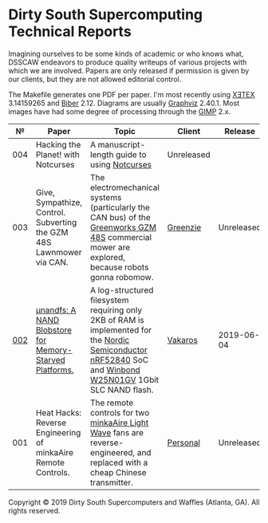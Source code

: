 # Dirty South Supercomputing Technical Reports

Imagining ourselves to be some kinds of academic or who knows what, DSSCAW
endeavors to produce quality writeups of various projects with which we are
involved. Papers are only released if permission is given by our clients, but
they are not allowed editorial control.

The Makefile generates one PDF per paper. I'm most recently using
[XƎTEX](https://tug.org/xetex/) 3.14159265 and
[Biber](http://biblatex-biber.sourceforge.net/) 2.12. Diagrams are usually [Graphviz](https://www.graphviz.org/) 2.40.1.
Most images have had some degree of processing through the [GIMP](https://www.gimp.org/) 2.x.

| № | Paper | Topic | Client | Release |
|---|-------|-------|--------|---------|
|004|Hacking the Planet! with Notcurses|A manuscript-length guide to using [Notcurses](https://www.youtube.com/watch?v=mOmMcFXdd6k)|Unreleased|
|003|Give, Sympathize, Control. Subverting the GZM 48S Lawnmower via CAN.|The electromechanical systems (particularly the CAN bus) of the [Greenworks GZM 48S](http://dev.greenworkscommercial.com/shop-by-tool/lithium-z-48-inch-stand-on-mower) commercial mower are explored, because robots gonna robomow.|[Greenzie](https://www.greenzie.com/)|Unreleased|
|[002](http://dx.doi.org/10.13140/RG.2.2.20418.43202)|[µnandfs: A NAND Blobstore for Memory-Starved Platforms.](https://dsscaw.com/techreports/002-µnandfs.pdf)|A log-structured filesystem requiring only 2KB of RAM is implemented for the [Nordic Semiconductor nRF52840](https://www.nordicsemi.com/?sc_itemid=%7B2DC10BA5-A76E-40F8-836E-E2FC65803A71%7D) SoC and [Winbond W25N01GV](https://www.winbond.com/hq/product/code-storage-flash-memory/serial-nand-flash/index.html?__locale=en&partNo=W25N01GV) 1Gbit SLC NAND flash.|[Vakaros](https://www.vakaros.com/)|2019-06-04|
|001|Heat Hacks: Reverse Engineering of minkaAire Remote Controls.|The remote controls for two [minkaAire Light Wave](https://www.minkagroup.net/f844-sl.html) fans are reverse-engineered, and replaced with a cheap Chinese transmitter.|[Personal](https://www.youtube.com/watch?v=PhBs0OIJ6ww)|Unreleased|
Copyright © 2019 Dirty South Supercomputers and Waffles (Atlanta, GA). All rights reserved.
